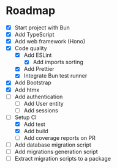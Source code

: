 # Roadmap

- [x] Start project with Bun
- [x] Add TypeScript
- [x] Add web framework (Hono)
- [x] Code quality
  - [x] Add ESLint
    - [x] Add imports sorting
  - [x] Add Prettier
  - [x] Integrate Bun test runner
- [x] Add Bootstrap
- [x] Add htmx
- [ ] Add authentication
  - [ ] Add User entity 
  - [ ] Add sessions
- [ ] Setup CI
  - [x] Add test
  - [x] Add build
  - [ ] Add coverage reports on PR
- [ ] Add database migration script
- [ ] Add migrations generation script
- [ ] Extract migration scripts to a package
